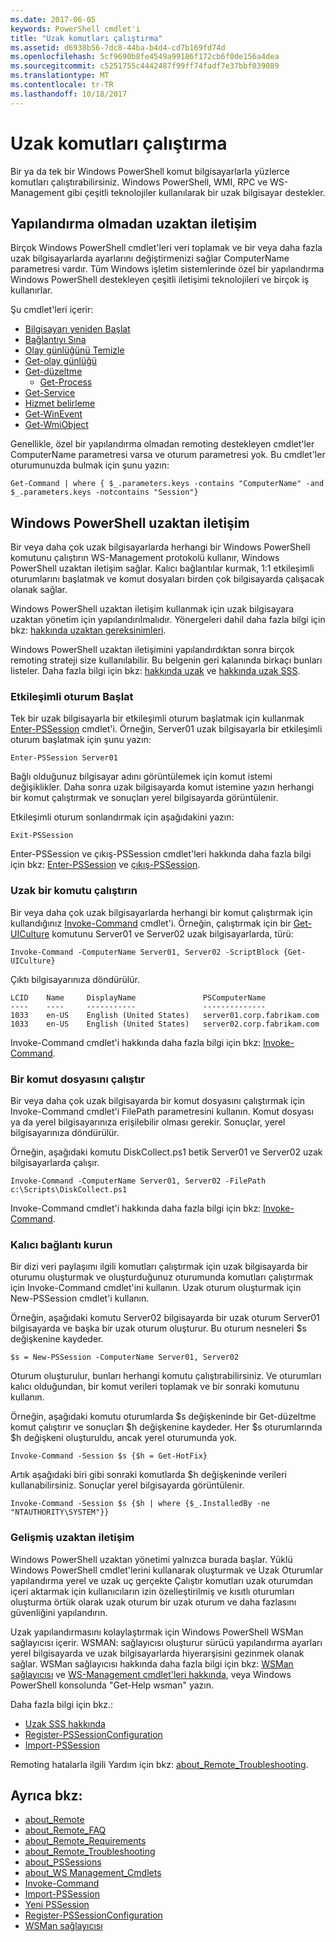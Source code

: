 ```yaml
---
ms.date: 2017-06-05
keywords: PowerShell cmdlet'i
title: "Uzak komutları çalıştırma"
ms.assetid: d6938b56-7dc8-44ba-b4d4-cd7b169fd74d
ms.openlocfilehash: 5cf9690b8fe4549a99186f172cb6f0de156a4dea
ms.sourcegitcommit: c5251755c4442487f99ff74fadf7e37bbf039089
ms.translationtype: MT
ms.contentlocale: tr-TR
ms.lasthandoff: 10/18/2017
---
```

# <a name="running-remote-commands"></a>Uzak komutları çalıştırma
Bir ya da tek bir Windows PowerShell komut bilgisayarlarla yüzlerce komutları çalıştırabilirsiniz. Windows PowerShell, WMI, RPC ve WS-Management gibi çeşitli teknolojiler kullanılarak bir uzak bilgisayar destekler.

## <a name="remoting-without-configuration"></a>Yapılandırma olmadan uzaktan iletişim
Birçok Windows PowerShell cmdlet'leri veri toplamak ve bir veya daha fazla uzak bilgisayarlarda ayarlarını değiştirmenizi sağlar ComputerName parametresi vardır. Tüm Windows işletim sistemlerinde özel bir yapılandırma Windows PowerShell destekleyen çeşitli iletişimi teknolojileri ve birçok iş kullanırlar.

Şu cmdlet'leri içerir:
* [Bilgisayarı yeniden Başlat](https://go.microsoft.com/fwlink/?LinkId=821625)
* [Bağlantıyı Sına](https://go.microsoft.com/fwlink/?LinkId=821646)
* [Olay günlüğünü Temizle](https://go.microsoft.com/fwlink/?LinkId=821568)
* [Get-olay günlüğü](https://go.microsoft.com/fwlink/?LinkId=821585)
* [Get-düzeltme](https://go.microsoft.com/fwlink/?LinkId=821586)
  - [Get-Process](https://go.microsoft.com/fwlink/?linkid=821590)
* [Get-Service](https://go.microsoft.com/fwlink/?LinkId=821593)
* [Hizmet belirleme](https://go.microsoft.com/fwlink/?LinkId=821633)
* [Get-WinEvent](https://go.microsoft.com/fwlink/?linkid=821529)
* [Get-WmiObject](https://go.microsoft.com/fwlink/?LinkId=821595)

Genellikle, özel bir yapılandırma olmadan remoting destekleyen cmdlet'ler ComputerName parametresi varsa ve oturum parametresi yok. Bu cmdlet'ler oturumunuzda bulmak için şunu yazın:

```
Get-Command | where { $_.parameters.keys -contains "ComputerName" -and $_.parameters.keys -notcontains "Session"}
```

## <a name="windows-powershell-remoting"></a>Windows PowerShell uzaktan iletişim
Bir veya daha çok uzak bilgisayarlarda herhangi bir Windows PowerShell komutunu çalıştırın WS-Management protokolü kullanır, Windows PowerShell uzaktan iletişim sağlar. Kalıcı bağlantılar kurmak, 1:1 etkileşimli oturumlarını başlatmak ve komut dosyaları birden çok bilgisayarda çalışacak olanak sağlar.

Windows PowerShell uzaktan iletişim kullanmak için uzak bilgisayara uzaktan yönetim için yapılandırılmalıdır. Yönergeleri dahil daha fazla bilgi için bkz: [hakkında uzaktan gereksinimleri](https://technet.microsoft.com/en-us/library/dd315349.aspx).

Windows PowerShell uzaktan iletişimini yapılandırdıktan sonra birçok remoting strateji size kullanılabilir. Bu belgenin geri kalanında birkaçı bunları listeler. Daha fazla bilgi için bkz: [hakkında uzak](https://technet.microsoft.com/en-us/library/dd347744.aspx) ve [hakkında uzak SSS](https://technet.microsoft.com/en-us/library/dd347744.aspx).

### <a name="start-an-interactive-session"></a>Etkileşimli oturum Başlat
Tek bir uzak bilgisayarla bir etkileşimli oturum başlatmak için kullanmak [Enter-PSSession](https://go.microsoft.com/fwlink/?LinkId=821477) cmdlet'i.
Örneğin, Server01 uzak bilgisayarla bir etkileşimli oturum başlatmak için şunu yazın:

```
Enter-PSSession Server01
```

Bağlı olduğunuz bilgisayar adını görüntülemek için komut istemi değişiklikler. Daha sonra uzak bilgisayarda komut istemine yazın herhangi bir komut çalıştırmak ve sonuçları yerel bilgisayarda görüntülenir.

Etkileşimli oturum sonlandırmak için aşağıdakini yazın:

```
Exit-PSSession
```

Enter-PSSession ve çıkış-PSSession cmdlet'leri hakkında daha fazla bilgi için bkz: [Enter-PSSession](https://go.microsoft.com/fwlink/?LinkId=821477) ve [çıkış-PSSession](https://go.microsoft.com/fwlink/?LinkID=821478).

### <a name="run-a-remote-command"></a>Uzak bir komutu çalıştırın
Bir veya daha çok uzak bilgisayarlarda herhangi bir komut çalıştırmak için kullandığınız [Invoke-Command](https://go.microsoft.com/fwlink/?LinkId=821493) cmdlet'i.
Örneğin, çalıştırmak için bir [Get-UICulture](https://go.microsoft.com/fwlink/?LinkId=821806) komutunu Server01 ve Server02 uzak bilgisayarlarda, türü:

```
Invoke-Command -ComputerName Server01, Server02 -ScriptBlock {Get-UICulture}
```

Çıktı bilgisayarınıza döndürülür.

```
LCID    Name     DisplayName               PSComputerName
----    ----     -----------               --------------
1033    en-US    English (United States)   server01.corp.fabrikam.com
1033    en-US    English (United States)   server02.corp.fabrikam.com
```
Invoke-Command cmdlet'i hakkında daha fazla bilgi için bkz: [Invoke-Command](https://go.microsoft.com/fwlink/?LinkId=821493).

### <a name="run-a-script"></a>Bir komut dosyasını çalıştır
Bir veya daha çok uzak bilgisayarda bir komut dosyasını çalıştırmak için Invoke-Command cmdlet'i FilePath parametresini kullanın. Komut dosyası ya da yerel bilgisayarınıza erişilebilir olması gerekir. Sonuçlar, yerel bilgisayarınıza döndürülür.

Örneğin, aşağıdaki komutu DiskCollect.ps1 betik Server01 ve Server02 uzak bilgisayarlarda çalışır.

```
Invoke-Command -ComputerName Server01, Server02 -FilePath c:\Scripts\DiskCollect.ps1
```

Invoke-Command cmdlet'i hakkında daha fazla bilgi için bkz: [Invoke-Command](https://go.microsoft.com/fwlink/?LinkId=821493).

### <a name="establish-a-persistent-connection"></a>Kalıcı bağlantı kurun
Bir dizi veri paylaşımı ilgili komutları çalıştırmak için uzak bilgisayarda bir oturumu oluşturmak ve oluşturduğunuz oturumunda komutları çalıştırmak için Invoke-Command cmdlet'ini kullanın. Uzak oturum oluşturmak için New-PSSession cmdlet'i kullanın.

Örneğin, aşağıdaki komutu Server02 bilgisayarda bir uzak oturum Server01 bilgisayarda ve başka bir uzak oturum oluşturur. Bu oturum nesneleri $s değişkenine kaydeder.

```
$s = New-PSSession -ComputerName Server01, Server02
```

Oturum oluşturulur, bunları herhangi komutu çalıştırabilirsiniz. Ve oturumları kalıcı olduğundan, bir komut verileri toplamak ve bir sonraki komutunu kullanın.

Örneğin, aşağıdaki komutu oturumlarda $s değişkeninde bir Get-düzeltme komut çalıştırır ve sonuçları $h değişkenine kaydeder. Her $s oturumlarında $h değişkeni oluşturuldu, ancak yerel oturumunda yok.

```
Invoke-Command -Session $s {$h = Get-HotFix}
```

Artık aşağıdaki biri gibi sonraki komutlarda $h değişkeninde verileri kullanabilirsiniz. Sonuçlar yerel bilgisayarda görüntülenir.

```
Invoke-Command -Session $s {$h | where {$_.InstalledBy -ne "NTAUTHORITY\SYSTEM"}}
```

### <a name="advanced-remoting"></a>Gelişmiş uzaktan iletişim
Windows PowerShell uzaktan yönetimi yalnızca burada başlar. Yüklü Windows PowerShell cmdlet'lerini kullanarak oluşturmak ve Uzak Oturumlar yapılandırma yerel ve uzak uç gerçekte Çalıştır komutları uzak oturumdan içeri aktarmak için kullanıcıların izin özelleştirilmiş ve kısıtlı oturumları oluşturma örtük olarak uzak oturum bir uzak oturum ve daha fazlasını güvenliğini yapılandırın.

Uzak yapılandırmasını kolaylaştırmak için Windows PowerShell WSMan sağlayıcısı içerir. WSMAN: sağlayıcısı oluşturur sürücü yapılandırma ayarları yerel bilgisayarda ve uzak bilgisayarlarda hiyerarşisini gezinmek olanak sağlar.
WSMan sağlayıcısı hakkında daha fazla bilgi için bkz: [WSMan sağlayıcısı](https://technet.microsoft.com/en-us/library/dd819476.aspx) ve [WS-Management cmdlet'leri hakkında](https://technet.microsoft.com/en-us/library/dd819481.aspx), veya Windows PowerShell konsolunda "Get-Help wsman" yazın.

Daha fazla bilgi için bkz.:
- [Uzak SSS hakkında](https://technet.microsoft.com/en-us/library/dd315359.aspx)
- [Register-PSSessionConfiguration](https://go.microsoft.com/fwlink/?LinkId=821508)
- [Import-PSSession](https://go.microsoft.com/fwlink/?LinkId=821821)

Remoting hatalarla ilgili Yardım için bkz: [about_Remote_Troubleshooting](https://technet.microsoft.com/en-us/library/dd347642.aspx).

## <a name="see-also"></a>Ayrıca bkz:
- [about_Remote](https://technet.microsoft.com/en-us/library/9b4a5c87-9162-4adf-bdfe-fbc80b9b8970)
- [about_Remote_FAQ](https://technet.microsoft.com/en-us/library/e23702fd-9415-4a98-9975-390a4d3adc42)
- [about_Remote_Requirements](https://technet.microsoft.com/en-us/library/da213949-134c-4741-b307-81f4492ba1bd)
- [about_Remote_Troubleshooting](https://technet.microsoft.com/en-us/library/2f890148-8578-49ed-85ea-79a489dd6317)
- [about_PSSessions](https://technet.microsoft.com/en-us/library/7a9b4e0e-fa1b-47b0-92f6-6e2995d70acb)
- [about_WS Management_Cmdlets](https://technet.microsoft.com/en-us/library/6ed3370a-ea10-45a5-9493-696aeace27ed)
- [Invoke-Command](https://go.microsoft.com/fwlink/?LinkId=821493)
- [Import-PSSession](https://go.microsoft.com/fwlink/?LinkId=821821)
- [Yeni PSSession](https://go.microsoft.com/fwlink/?LinkId=821498)
- [Register-PSSessionConfiguration](https://go.microsoft.com/fwlink/?LinkId=821508)
- [WSMan sağlayıcısı](https://technet.microsoft.com/en-us/library/66fe1241-e08f-49ca-832f-a84c33ca8735)
